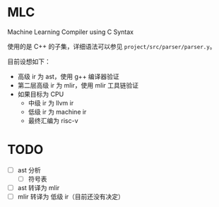 # MLC

Machine Learning Compiler using C Syntax

使用的是 C++ 的子集，详细语法可以参见 `project/src/parser/parser.y`。

目前设想如下：

- 高级 ir 为 ast，使用 g++ 编译器验证
- 第二层高级 ir 为 mlir，使用 mlir 工具链验证
- 如果目标为 CPU
    - 中级 ir 为 llvm ir
    - 低级 ir 为 machine ir
    - 最终汇编为 risc-v 

# TODO

- [ ] ast 分析
    - [ ] 符号表
- [ ] ast 转译为 mlir
- [ ] mlir 转译为 低级 ir（目前还没有决定） 